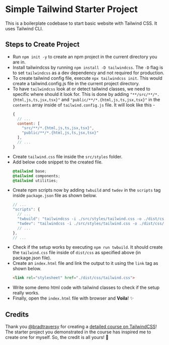 # Simple Tailwind Starter Project

This is a boilerplate codebase to start basic website with Tailwind CSS. It uses Tailwind CLI. 

## Steps to Create Project
- Run `npm init -y` to create an npm project in the current directory you are in.
- Install tailwindcss by running `npm install -D tailwindcss`. The `-D` flag is to set `tailwindcss` as a dev dependency and not required for production.
- To create tailwind config file, execute `npx tailwindcss init`. This would create a tailwind.config.js file in the current project directory.
- To have `tailwindcss` look at or detect tailwind classes, we need to specific where should it look for. This is done by adding `"**/src/**/*.{html,js,ts,jsx,tsx}"` and `"public/**/*.{html,js,ts,jsx,tsx}"` in the `contents` array inside of `tailwind.config.js` file. It will look like this -
  ```js
  {
    // ...
    content: [
      "src/**/*.{html,js,ts,jsx,tsx}", 
      "public/**/*.{html,js,ts,jsx,tsx}"
    ],
    // ...
  }
  ```
- Create `tailwind.css` file inside the `src/styles` folder.
- Add below code snippet to the created file.
  ```css
  @tailwind base;
  @tailwind components;
  @tailwind utilities;
  ``` 
- Create npm scripts now by adding `twbuild` and `twdev` in the `scripts` tag inside `package.json` file as shown below.
  ```js
  // ...
  "scripts": {
    // ...
    "twbuild": "tailwindcss -i ./src/styles/tailwind.css -o ./dist/css/tailwind.css",
    "twdev": "tailwindcss -i ./src/styles/tailwind.css -o ./dist/css/tailwind.css --watch"
    // ...
  },
  // ...
  ```
- Check if the setup works by executing `npm run twbuild`. It should create the `tailwind.css` file inside of `dist/css` as specified above (in package.json file).
- Create an `index.html` file and link the output to it using the `link` tag as shown below. 
  ```html
  <link rel="stylesheet" href="./dist/css/tailwind.css">
  ```
- Write some demo html code with tailwind classes to check if the setup really works. 
- Finally, open the `index.html` file with browser and __Voila__! ✨


## Credits
Thank you [@bradtraversy](https://github.com/bradtraversy) for creating a [detailed course on TailwindCSS](https://www.udemy.com/course/tailwind-from-scratch/)! The starter project you demonstrated in the course has inspired me to create one for myself. So, the credit is all yours! 🙏